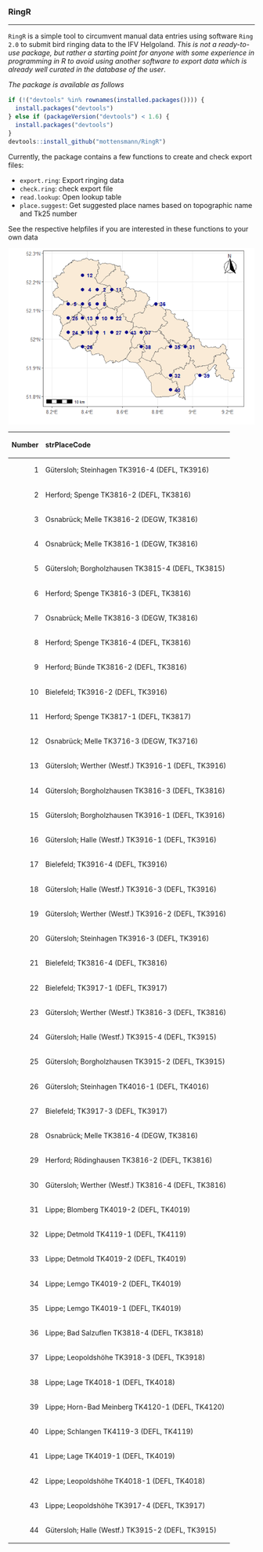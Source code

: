 
### RingR

-----

`RingR` is a simple tool to circumvent manual data entries using
software `Ring 2.0` to submit bird ringing data to the IFV Helgoland.
*This is not a ready-to-use package, but rather a starting point for
anyone with some experience in programming in R to avoid using another
software to export data which is already well curated in the database of
the user*.

*The package is available as follows*

``` r
if (!("devtools" %in% rownames(installed.packages()))) {
  install.packages("devtools")
} else if (packageVersion("devtools") < 1.6) {
  install.packages("devtools")
}
devtools::install_github("mottensmann/RingR")
```

Currently, the package contains a few functions to create and check
export files:

  - `export.ring`: Export ringing data
  - `check.ring`: check export file
  - `read.lookup`: Open lookup table
  - `place.suggest`: Get suggested place names based on topographic name
    and Tk25 number

See the respective helpfiles if you are interested in these functions to
your own data

<img src="README-unnamed-chunk-3-1.png" style="display: block; margin: auto auto auto 0;" />

<table>

<thead>

<tr>

<th style="text-align:right;">

Number

</th>

<th style="text-align:left;">

strPlaceCode

</th>

</tr>

</thead>

<tbody>

<tr>

<td style="text-align:right;">

1

</td>

<td style="text-align:left;">

Gütersloh; Steinhagen TK3916-4 (DEFL, TK3916)

</td>

</tr>

<tr>

<td style="text-align:right;">

2

</td>

<td style="text-align:left;">

Herford; Spenge TK3816-2 (DEFL, TK3816)

</td>

</tr>

<tr>

<td style="text-align:right;">

3

</td>

<td style="text-align:left;">

Osnabrück; Melle TK3816-2 (DEGW, TK3816)

</td>

</tr>

<tr>

<td style="text-align:right;">

4

</td>

<td style="text-align:left;">

Osnabrück; Melle TK3816-1 (DEGW, TK3816)

</td>

</tr>

<tr>

<td style="text-align:right;">

5

</td>

<td style="text-align:left;">

Gütersloh; Borgholzhausen TK3815-4 (DEFL, TK3815)

</td>

</tr>

<tr>

<td style="text-align:right;">

6

</td>

<td style="text-align:left;">

Herford; Spenge TK3816-3 (DEFL, TK3816)

</td>

</tr>

<tr>

<td style="text-align:right;">

7

</td>

<td style="text-align:left;">

Osnabrück; Melle TK3816-3 (DEGW, TK3816)

</td>

</tr>

<tr>

<td style="text-align:right;">

8

</td>

<td style="text-align:left;">

Herford; Spenge TK3816-4 (DEFL, TK3816)

</td>

</tr>

<tr>

<td style="text-align:right;">

9

</td>

<td style="text-align:left;">

Herford; Bünde TK3816-2 (DEFL, TK3816)

</td>

</tr>

<tr>

<td style="text-align:right;">

10

</td>

<td style="text-align:left;">

Bielefeld; TK3916-2 (DEFL, TK3916)

</td>

</tr>

<tr>

<td style="text-align:right;">

11

</td>

<td style="text-align:left;">

Herford; Spenge TK3817-1 (DEFL, TK3817)

</td>

</tr>

<tr>

<td style="text-align:right;">

12

</td>

<td style="text-align:left;">

Osnabrück; Melle TK3716-3 (DEGW, TK3716)

</td>

</tr>

<tr>

<td style="text-align:right;">

13

</td>

<td style="text-align:left;">

Gütersloh; Werther (Westf.) TK3916-1 (DEFL, TK3916)

</td>

</tr>

<tr>

<td style="text-align:right;">

14

</td>

<td style="text-align:left;">

Gütersloh; Borgholzhausen TK3816-3 (DEFL, TK3816)

</td>

</tr>

<tr>

<td style="text-align:right;">

15

</td>

<td style="text-align:left;">

Gütersloh; Borgholzhausen TK3916-1 (DEFL, TK3916)

</td>

</tr>

<tr>

<td style="text-align:right;">

16

</td>

<td style="text-align:left;">

Gütersloh; Halle (Westf.) TK3916-1 (DEFL, TK3916)

</td>

</tr>

<tr>

<td style="text-align:right;">

17

</td>

<td style="text-align:left;">

Bielefeld; TK3916-4 (DEFL, TK3916)

</td>

</tr>

<tr>

<td style="text-align:right;">

18

</td>

<td style="text-align:left;">

Gütersloh; Halle (Westf.) TK3916-3 (DEFL, TK3916)

</td>

</tr>

<tr>

<td style="text-align:right;">

19

</td>

<td style="text-align:left;">

Gütersloh; Werther (Westf.) TK3916-2 (DEFL, TK3916)

</td>

</tr>

<tr>

<td style="text-align:right;">

20

</td>

<td style="text-align:left;">

Gütersloh; Steinhagen TK3916-3 (DEFL, TK3916)

</td>

</tr>

<tr>

<td style="text-align:right;">

21

</td>

<td style="text-align:left;">

Bielefeld; TK3816-4 (DEFL, TK3816)

</td>

</tr>

<tr>

<td style="text-align:right;">

22

</td>

<td style="text-align:left;">

Bielefeld; TK3917-1 (DEFL, TK3917)

</td>

</tr>

<tr>

<td style="text-align:right;">

23

</td>

<td style="text-align:left;">

Gütersloh; Werther (Westf.) TK3816-3 (DEFL, TK3816)

</td>

</tr>

<tr>

<td style="text-align:right;">

24

</td>

<td style="text-align:left;">

Gütersloh; Halle (Westf.) TK3915-4 (DEFL, TK3915)

</td>

</tr>

<tr>

<td style="text-align:right;">

25

</td>

<td style="text-align:left;">

Gütersloh; Borgholzhausen TK3915-2 (DEFL, TK3915)

</td>

</tr>

<tr>

<td style="text-align:right;">

26

</td>

<td style="text-align:left;">

Gütersloh; Steinhagen TK4016-1 (DEFL, TK4016)

</td>

</tr>

<tr>

<td style="text-align:right;">

27

</td>

<td style="text-align:left;">

Bielefeld; TK3917-3 (DEFL, TK3917)

</td>

</tr>

<tr>

<td style="text-align:right;">

28

</td>

<td style="text-align:left;">

Osnabrück; Melle TK3816-4 (DEGW, TK3816)

</td>

</tr>

<tr>

<td style="text-align:right;">

29

</td>

<td style="text-align:left;">

Herford; Rödinghausen TK3816-2 (DEFL, TK3816)

</td>

</tr>

<tr>

<td style="text-align:right;">

30

</td>

<td style="text-align:left;">

Gütersloh; Werther (Westf.) TK3816-4 (DEFL, TK3816)

</td>

</tr>

<tr>

<td style="text-align:right;">

31

</td>

<td style="text-align:left;">

Lippe; Blomberg TK4019-2 (DEFL, TK4019)

</td>

</tr>

<tr>

<td style="text-align:right;">

32

</td>

<td style="text-align:left;">

Lippe; Detmold TK4119-1 (DEFL, TK4119)

</td>

</tr>

<tr>

<td style="text-align:right;">

33

</td>

<td style="text-align:left;">

Lippe; Detmold TK4019-2 (DEFL, TK4019)

</td>

</tr>

<tr>

<td style="text-align:right;">

34

</td>

<td style="text-align:left;">

Lippe; Lemgo TK4019-2 (DEFL, TK4019)

</td>

</tr>

<tr>

<td style="text-align:right;">

35

</td>

<td style="text-align:left;">

Lippe; Lemgo TK4019-1 (DEFL, TK4019)

</td>

</tr>

<tr>

<td style="text-align:right;">

36

</td>

<td style="text-align:left;">

Lippe; Bad Salzuflen TK3818-4 (DEFL, TK3818)

</td>

</tr>

<tr>

<td style="text-align:right;">

37

</td>

<td style="text-align:left;">

Lippe; Leopoldshöhe TK3918-3 (DEFL, TK3918)

</td>

</tr>

<tr>

<td style="text-align:right;">

38

</td>

<td style="text-align:left;">

Lippe; Lage TK4018-1 (DEFL, TK4018)

</td>

</tr>

<tr>

<td style="text-align:right;">

39

</td>

<td style="text-align:left;">

Lippe; Horn-Bad Meinberg TK4120-1 (DEFL, TK4120)

</td>

</tr>

<tr>

<td style="text-align:right;">

40

</td>

<td style="text-align:left;">

Lippe; Schlangen TK4119-3 (DEFL, TK4119)

</td>

</tr>

<tr>

<td style="text-align:right;">

41

</td>

<td style="text-align:left;">

Lippe; Lage TK4019-1 (DEFL, TK4019)

</td>

</tr>

<tr>

<td style="text-align:right;">

42

</td>

<td style="text-align:left;">

Lippe; Leopoldshöhe TK4018-1 (DEFL, TK4018)

</td>

</tr>

<tr>

<td style="text-align:right;">

43

</td>

<td style="text-align:left;">

Lippe; Leopoldshöhe TK3917-4 (DEFL, TK3917)

</td>

</tr>

<tr>

<td style="text-align:right;">

44

</td>

<td style="text-align:left;">

Gütersloh; Halle (Westf.) TK3915-2 (DEFL, TK3915)

</td>

</tr>

</tbody>

</table>
